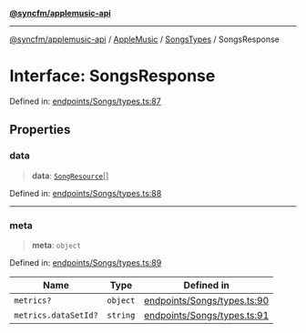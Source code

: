 [**@syncfm/applemusic-api**](../../../../../../README.md)

***

[@syncfm/applemusic-api](../../../../../../globals.md) / [AppleMusic](../../../README.md) / [SongsTypes](../README.md) / SongsResponse

# Interface: SongsResponse

Defined in: [endpoints/Songs/types.ts:87](https://github.com/sync-fm/applemusic-api/blob/9ff258d5e3837a0cb0f9914911c5614d92f344ed/src/endpoints/Songs/types.ts#L87)

## Properties

### data

> **data**: [`SongResource`](SongResource.md)[]

Defined in: [endpoints/Songs/types.ts:88](https://github.com/sync-fm/applemusic-api/blob/9ff258d5e3837a0cb0f9914911c5614d92f344ed/src/endpoints/Songs/types.ts#L88)

***

### meta

> **meta**: `object`

Defined in: [endpoints/Songs/types.ts:89](https://github.com/sync-fm/applemusic-api/blob/9ff258d5e3837a0cb0f9914911c5614d92f344ed/src/endpoints/Songs/types.ts#L89)

| Name | Type | Defined in |
| ------ | ------ | ------ |
| `metrics?` | `object` | [endpoints/Songs/types.ts:90](https://github.com/sync-fm/applemusic-api/blob/9ff258d5e3837a0cb0f9914911c5614d92f344ed/src/endpoints/Songs/types.ts#L90) |
| `metrics.dataSetId?` | `string` | [endpoints/Songs/types.ts:91](https://github.com/sync-fm/applemusic-api/blob/9ff258d5e3837a0cb0f9914911c5614d92f344ed/src/endpoints/Songs/types.ts#L91) |
